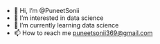 - 👋 Hi, I’m @PuneetSonii
- 👀 I’m interested in data science
- 🌱 I’m currently learning data science
- 📫 How to reach me puneetsonii369@gmail.com
